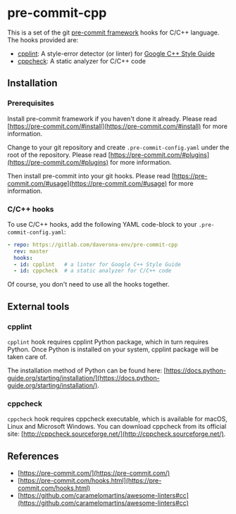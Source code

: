 # pre-commit-cpp

This is a set of the git [pre-commit framework](https://pre-commit.com/) hooks for C/C++ language. The hooks provided are:

* [cpplint](https://github.com/cpplint/cpplint): A style-error detector (or linter) for [Google C++ Style Guide](http://google.github.io/styleguide/cppguide.html)
* [cppcheck](http://cppcheck.sourceforge.net/): A static analyzer for C/C++ code

## Installation

### Prerequisites

Install pre-commit framework if you haven't done it already. Please read [https://pre-commit.com/#install](https://pre-commit.com/#install) for more information.

Change to your git repository and create `.pre-commit-config.yaml` under the root of the repository. Please read
[https://pre-commit.com/#plugins](https://pre-commit.com/#plugins) for more information.

Then install pre-commit into your git hooks. Please read [https://pre-commit.com/#usage](https://pre-commit.com/#usage) for more information.

### C/C++ hooks

To use C/C++ hooks, add the following YAML code-block to your `.pre-commit-config.yaml`:

```yaml
- repo: https://gitlab.com/daverona-env/pre-commit-cpp
  rev: master
  hooks:
  - id: cpplint   # a linter for Google C++ Style Guide
  - id: cppcheck  # a static analyzer for C/C++ code
```

Of course, you don't need to use all the hooks together.

## External tools

### cpplint

`cpplint` hook requires cpplint Python package, which in turn requires Python.  Once Python is installed on your system, cpplint package will be taken care of.

The installation method of Python can be found here: [https://docs.python-guide.org/starting/installation/](https://docs.python-guide.org/starting/installation/).

### cppcheck

`cppcheck` hook requires cppcheck executable, which is available for macOS, Linux and Microsoft Windows. You can download cppcheck from its official site: [http://cppcheck.sourceforge.net/](http://cppcheck.sourceforge.net/).

## References

* [https://pre-commit.com/](https://pre-commit.com/)
* [https://pre-commit.com/hooks.html](https://pre-commit.com/hooks.html)
* [https://github.com/caramelomartins/awesome-linters#cc](https://github.com/caramelomartins/awesome-linters#cc)
